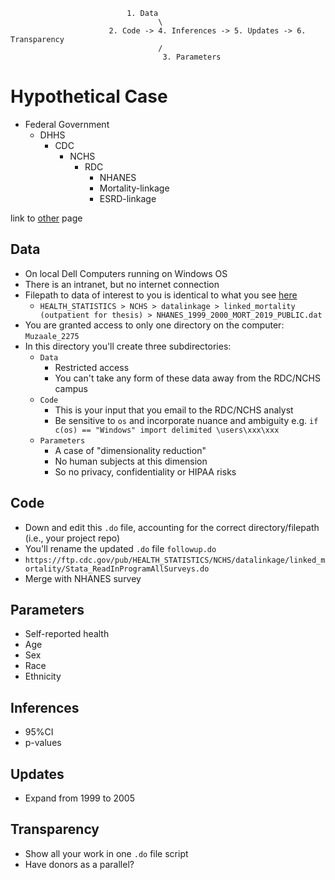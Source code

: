 
                              1. Data
                                     \
                          2. Code -> 4. Inferences -> 5. Updates -> 6. Transparency 
                                     /
                                      3. Parameters


# Hypothetical Case
- Federal Government
   - DHHS
      - CDC
         - NCHS
            - RDC
               - NHANES
               - Mortality-linkage
               - ESRD-linkage    

link to [other](hardcoded.md) page

## Data
- On local Dell Computers running on Windows OS
- There is an intranet, but no internet connection
- Filepath to data of interest to you is identical to what you see [here](https://ftp.cdc.gov/pub/)
   - `HEALTH_STATISTICS > NCHS > datalinkage > linked_mortality (outpatient for thesis) > NHANES_1999_2000_MORT_2019_PUBLIC.dat`
- You are granted access to only one directory on the computer: `Muzaale_2275`
- In this directory you'll create three subdirectories:
   - `Data`
      - Restricted access
      - You can't take any form of these data away from the RDC/NCHS campus 
   - `Code`
      - This is your input that you email to the RDC/NCHS analyst
      - Be sensitive to `os` and incorporate nuance and ambiguity e.g. `if c(os) == "Windows" import delimited \users\xxx\xxx`
   - `Parameters`
      - A case of "dimensionality reduction"
      - No human subjects at this dimension
      - So no privacy, confidentiality or HIPAA risks 

## Code   
- Down and edit this `.do` file, accounting for the correct directory/filepath (i.e., your project repo)
- You'll rename the updated `.do` file `followup.do`
- `https://ftp.cdc.gov/pub/HEALTH_STATISTICS/NCHS/datalinkage/linked_mortality/Stata_ReadInProgramAllSurveys.do`
- Merge with NHANES survey

## Parameters
- Self-reported health
- Age
- Sex
- Race
- Ethnicity
  
## Inferences
- 95%CI
- p-values

## Updates
- Expand from 1999 to 2005

## Transparency
- Show all your work in one `.do` file script
- Have donors as a parallel?

